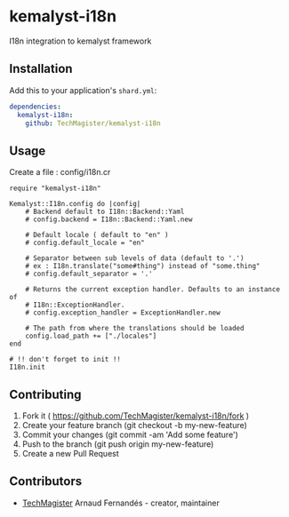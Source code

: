 # kemalyst-i18n

I18n integration to kemalyst framework

## Installation

Add this to your application's `shard.yml`:

```yaml
dependencies:
  kemalyst-i18n:
    github: TechMagister/kemalyst-i18n
```

## Usage

Create a file : config/i18n.cr
```crystal
require "kemalyst-i18n"

Kemalyst::I18n.config do |config|
	# Backend default to I18n::Backend::Yaml
	# config.backend = I18n::Backend::Yaml.new
	
	# Default locale ( default to "en" )
	# config.default_locale = "en"
	
	# Separator between sub levels of data (default to '.')
	# ex : I18n.translate("some#thing") instead of "some.thing" 
	# config.default_separator = '.'
	
	# Returns the current exception handler. Defaults to an instance of
    # I18n::ExceptionHandler.
    # config.exception_handler = ExceptionHandler.new
	
	# The path from where the translations should be loaded
	config.load_path += ["./locales"]
end

# !! don't forget to init !!
I18n.init

```

## Contributing

1. Fork it ( https://github.com/TechMagister/kemalyst-i18n/fork )
2. Create your feature branch (git checkout -b my-new-feature)
3. Commit your changes (git commit -am 'Add some feature')
4. Push to the branch (git push origin my-new-feature)
5. Create a new Pull Request

## Contributors

- [TechMagister](https://github.com/TechMagister) Arnaud Fernandés - creator, maintainer
